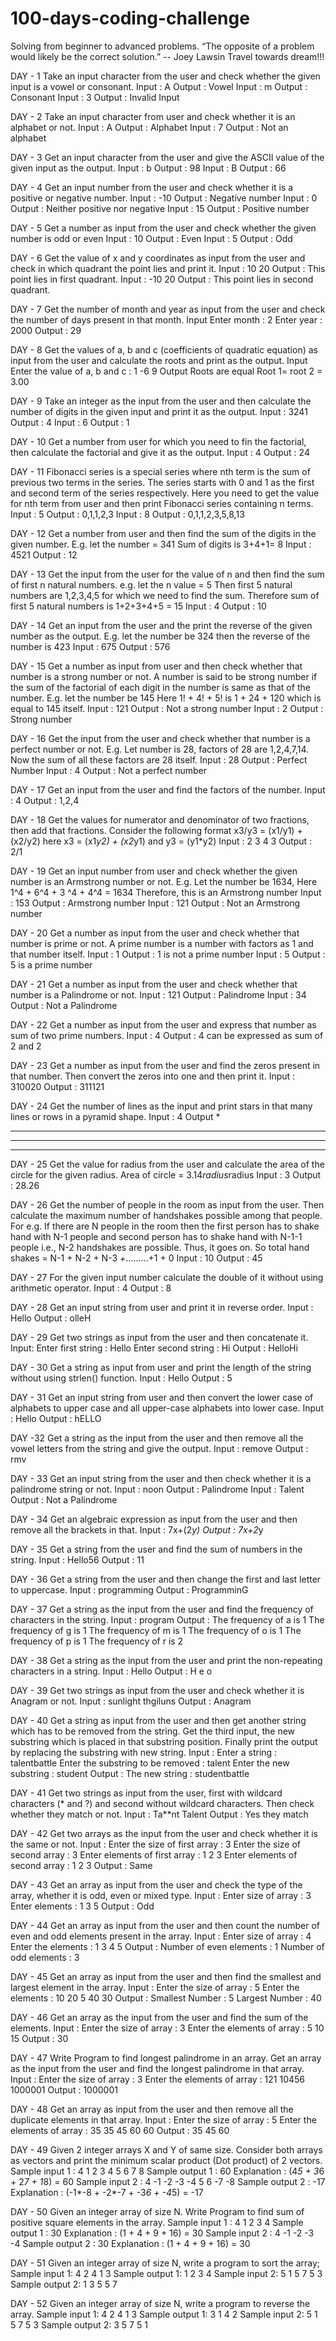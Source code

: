 # 100-days-coding-challenge
Solving from beginner to advanced problems.
“The opposite of a problem would likely be the correct solution.” 
-- Joey Lawsin
Travel towards dream!!!


DAY - 1
Take an input character from the user and check whether the given input is a vowel or consonant.
Input : A
Output : Vowel
Input : m
Output : Consonant
Input : 3
Output : Invalid Input

DAY - 2
Take an input character from user and check whether it is an alphabet or not.
Input : A
Output : Alphabet
Input : 7
Output : Not an alphabet

DAY - 3
Get an input character from the user and give the ASCII value of the given input as the output.
Input : b
Output : 98
Input : B
Output : 66

DAY - 4
Get an input number from the user and check whether it is a positive or negative number.
Input : -10
Output : Negative number
Input : 0
Output : Neither positive nor negative
Input : 15
Output : Positive number

DAY - 5
Get a number as input from the user and check whether the given number is odd or even
Input : 10
Output : Even
Input : 5
Output : Odd

DAY - 6
Get the value of x and y coordinates as input from the user and check in which quadrant the point lies and print it.
Input : 10 20
Output : This point lies in first quadrant.
Input : -10 20
Output : This point lies in second quadrant.

DAY - 7
Get the number of month and year as input from the user and check the number of days present in that month.
Input
Enter month : 2
Enter year : 2000
Output : 29

DAY - 8
Get the values of a, b and c (coefficients of quadratic equation) as input from the user and calculate the roots and print as the output.
Input
Enter the value of a, b and c : 1 -6 9
Output
Roots are equal
Root 1= root 2 = 3.00

DAY - 9
Take an integer as the input from the user and then calculate the number of digits in the given input and print it as the output.
Input : 3241
Output : 4
Input : 6
Output : 1

DAY - 10
Get a number from user for which you need to fin the factorial, then calculate the factorial and give it as the output.
Input : 4
Output : 24

DAY - 11
Fibonacci series is a special series where nth term is the sum of previous two terms in the series. The series starts with 0 and 1 as the first and second term of the series respectively.
Here you need to get the value for nth term from user and then print Fibonacci series containing n terms.
Input : 5
Output : 0,1,1,2,3
Input : 8
Output : 0,1,1,2,3,5,8,13

DAY - 12
Get a number from user and then find the sum of the digits in the given number.
E.g. let the number = 341
Sum of digits is 3+4+1= 8
Input : 4521
Output : 12

DAY - 13
Get the input from the user for the value of n and then find the sum of first n natural numbers.
e.g. let the n value = 5
Then first 5 natural numbers are 1,2,3,4,5 for which we need to find the sum. Therefore sum of first 5 natural numbers is 1+2+3+4+5 = 15
Input : 4
Output : 10

DAY - 14
Get an input from the user and the print the reverse of the given number as the output.
E.g. let the number be 324 then the reverse of the number is 423
Input : 675
Output : 576

DAY - 15
Get a number as input from user and then check whether that number is a strong number or not. A number is said to be strong number if the sum of the factorial of each digit in the number is same as that of the number.
E.g. let the number be 145
Here 1! + 4! + 5! is 1 + 24 + 120 which is equal to 145 itself.
Input : 121
Output : Not a strong number
Input : 2
Output : Strong number

DAY - 16
Get the input from the user and check whether that number is a perfect number or not.
E.g. Let number is 28, factors of 28 are 1,2,4,7,14. Now the sum of all these factors are 28 itself.
Input : 28
Output : Perfect Number
Input : 4
Output : Not a perfect number 

DAY - 17
Get an input from the user and find the factors of the number.
Input : 4
Output : 1,2,4  

DAY - 18
Get the values for numerator and denominator of two fractions, then add that fractions. Consider the following format
x3/y3 = (x1/y1) + (x2/y2)
here x3 = (x1*y2) + (x2*y1) and y3 = (y1*y2)
Input :
2  3
4  3
Output : 2/1   

DAY - 19
Get an input number from user and check whether the given number is an Armstrong number or not.
E.g. Let the number be 1634, Here 1^4 + 6^4 + 3 ^4 + 4^4 = 1634
Therefore, this is an Armstrong number
Input : 153
Output : Armstrong number
Input : 121
Output : Not an Armstrong number  

DAY - 20
Get a number as input from the user and check whether that number is prime or not. A prime number is a number with factors as 1 and that number itself.
Input : 1
Output : 1 is not a prime number
Input : 5
Output : 5 is a prime number

DAY - 21
Get a number as input from the user and check whether that number is a Palindrome or not.
Input : 121 
Output : Palindrome
Input : 34
Output : Not a Palindrome

DAY - 22
Get a number as input from the user and express that number as sum of two prime numbers.
Input : 4
Output : 4 can be expressed as sum of 2 and 2

DAY - 23
Get a number as input from the user and find the zeros present in that number.
Then convert the zeros into one and then print it.
Input : 310020
Output : 311121

DAY - 24
Get the number of lines as the input and print stars in that many lines or rows in a pyramid shape.
Input : 4
Output
*
***
*****
*******

DAY - 25
Get the value for radius from the user and calculate the area of the circle for the given radius.
Area of circle = 3.14*radius*radius
Input : 3
Output : 28.26

DAY - 26
Get the number of people in the room as input from the user. Then calculate the maximum number of handshakes possible among that people.
For e.g. If there are N people in the room then the first person has to shake hand with N-1 people and second person has to shake hand with N-1-1 people i.e., N-2 handshakes are possible. Thus, it goes on.
So total hand shakes = N-1 + N-2 + N-3 +………+1 + 0
Input : 10
Output : 45 

DAY - 27
For the given input number calculate the double of it without using arithmetic operator.
Input : 4
Output : 8

DAY - 28
Get an input string from user and print it in reverse order.
Input : Hello
Output : olleH

DAY - 29
Get two strings as input from the user and then concatenate it.
Input:
Enter first string : Hello
Enter second string : Hi
Output : HelloHi

DAY - 30
Get a string as input from user and print the length of the string without using strlen() function.
Input : Hello 
Output : 5

DAY - 31
Get an input string from user and then convert the lower case of alphabets to upper case and all upper-case alphabets into lower case.
Input : Hello
Output : hELLO

DAY -32
Get a string as the input from the user and then remove all the vowel letters from the string and give the output.
Input : remove
Output : rmv

DAY - 33
Get an input string from the user and then check whether it is a palindrome string or not.
Input : noon
Output : Palindrome
Input : Talent
Output : Not a Palindrome

DAY - 34
Get an algebraic expression as input from the user and then remove all the brackets in that.
Input : 7x+(2*y)
Output : 7x+2*y

DAY - 35
Get a string from the user and find the sum of numbers in the string.
Input : Hello56
Output : 11

DAY - 36
Get a string from the user and then change the first and last letter to uppercase.
Input : programming
Output : ProgramminG

DAY - 37
Get a string as the input from the user and find the frequency of characters in the string.
Input : program
Output : 
The frequency of a is 1
The frequency of g is 1
The frequency of m is 1
The frequency of o is 1
The frequency of p is 1
The frequency of r is 2

DAY - 38
Get a string as the input from the user and print the non-repeating characters in a string.
Input : Hello
Output : H e o

DAY - 39
Get two strings as input from the user and check whether it is Anagram or not.
Input : sunlight thgiluns
Output : Anagram

DAY - 40
Get a string as input from the user and then get another string which has to be removed from the string.
Get the third input, the new substring which is placed in that substring position.
Finally print the output by replacing the substring with new string.
Input : 
Enter a string : talentbattle
Enter the substring to be removed : talent
Enter the new substring : student
Output : 
The new string : studentbattle

DAY - 41
Get two strings as input from the user, first with wildcard characters (* and ?) and second without wildcard characters.
Then check whether they match or not.
Input :
Ta**nt
Talent
Output : Yes they match

DAY - 42
Get two arrays as the input from the user and check whether it is the same or not.
Input : 
Enter the size of first array : 3
Enter the size of second array : 3
Enter elements of first array :
1 2 3
Enter elements of second array :
1 2 3
Output : Same

DAY - 43
Get an array as input from the user and check the type of the array, whether it is odd, even or mixed type.
Input :
Enter size of array : 3
Enter elements  : 1 3 5
Output : Odd

DAY - 44
Get an array as input from the user and then count the number of even and odd elements present in the array.
Input :
Enter size of array : 
4 
Enter the elements :
1 3 4 5
Output : 
Number of even elements : 1
Number of odd elements : 3

DAY - 45
Get an array as input from the user and then find the smallest and largest element in the array.
Input : 
Enter the size of array :
5
Enter the elements :
10 20 5 40 30
Output : 
Smallest Number : 5
Largest Number : 40

DAY - 46
Get an array as the input from the user and find the sum of the elements.
Input :
Enter the size of array : 3
Enter the elements of array : 5 10 15
Output : 30

DAY - 47
Write Program to find longest palindrome in an array.
Get an array as the input from the user and find the longest palindrome in that array.
Input : 
Enter the size of array : 3
Enter the elements of array :
121 10456 1000001
Output : 
1000001

DAY - 48
Get an array as input from the user and then remove all the duplicate elements in that array.
Input :
Enter the size of array : 5
Enter the elements of array :
35 35 45 60 60
Output : 35 45 60

DAY - 49
Given 2 integer arrays X and Y of same size. Consider both arrays as vectors and print the minimum scalar product (Dot product) of 2 vectors.
Sample input 1 :
4
1 2 3 4
5 6 7 8
Sample output 1 :
60
Explanation :
(4*5 + 3*6 + 2*7 + 1*8) = 60
Sample input 2 :
4
-1 -2 -3 -4
5 6 -7 -8
Sample output 2 :
-17
Explanation :
(-1*-8 + -2*-7 + -3*6 + -4*5) = -17

DAY - 50
Given an integer array of size N. Write Program to find sum of positive square elements in the array.
Sample input 1 :
4 1 2 3 4
Sample output 1 : 30
Explanation :
(1 + 4 + 9 + 16) = 30
Sample input 2 :
4 -1 -2 -3 -4
Sample output 2 : 30
Explanation :
(1 + 4 + 9 + 16) = 30

DAY - 51
Given an integer array of size N, write a program to sort the array;
Sample input 1:
4
2 4 1 3
Sample output 1:
1 2 3 4
Sample input 2: 
5
1 5 7 5 3
Sample output 2:
1 3 5 5 7

DAY - 52
Given an integer array of size N, write a program to reverse the array.
Sample input 1:
4
2 4 1 3
Sample output 1:
3 1 4 2
Sample input 2:
5
1 5 7 5 3
Sample output 2:
3 5 7 5 1
